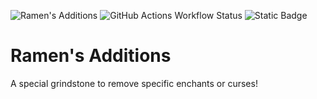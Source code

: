 ![Ramen's Additions](https://raw.githubusercontent.com/Ramen5914/Ramens-Additions/main/Blender/Renders/banner1280.png)
![GitHub Actions Workflow Status](https://img.shields.io/github/actions/workflow/status/ramen5914/ramens-additions/build.yml?style=for-the-badge&logo=github)
<img alt="Static Badge" src="https://img.shields.io/badge/License-GNU_GPLv3-blue?style=for-the-badge&link=https%3A%2F%2Fgithub.com%2FRamen5914%2FRamens-Additions%2Fblob%2Fmain%2FLICENSE">
# Ramen's Additions
A special grindstone to remove specific enchants or curses!
